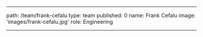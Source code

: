---
path: /team/frank-cefalu
type: team
published: 0
name: Frank Cefalu
image: 'images/frank-cefalu.jpg'
role: Engineering

-----------------------------
